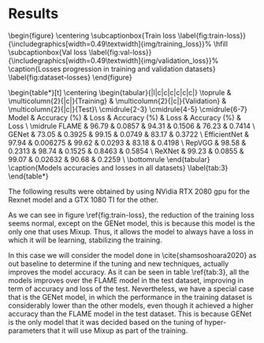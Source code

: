 # Results

<!-- TODO: Update validation with new stuff -->

\begin{figure}
\centering
\subcaptionbox{Train loss \label{fig:train-loss}}{\includegraphics[width=0.49\textwidth]{img/training_loss}}%
\hfill
\subcaptionbox{Val loss \label{fig:val-loss}}{\includegraphics[width=0.49\textwidth]{img/validation_loss}}%
\caption{Losses progression in training and validation datasets}
\label{fig:dataset-losses}
\end{figure}

\begin{table*}[t]
\centering
\begin{tabular}{|l|c|c|c|c|c|c|}
\toprule
& \multicolumn{2}{|c|}{Training} & \multicolumn{2}{|c|}{Validation} & \multicolumn{2}{|c|}{Test}\\
\cmidrule{2-3} \cmidrule{4-5} \cmidrule{6-7}
Model & Accuracy (\%) & Loss & Accuracy (\%) & Loss & Accuracy (\%) & Loss \\
\midrule
FLAME & 96.79 & 0.0857 & 94.31 & 0.1506 & 76.23 & 0.7414 \\
GENet & 73.05 & 0.3925 & 99.15 & 0.0749 & 83.17 & 0.3722 \\
EfficientNet & 97.94 & 0.006275 & 99.62 & 0.0293 & 83.18 & 0.4198 \\
RepVGG & 98.58 & 0.2313 & 98.74 & 0.1525 & 0.8463 & 0.5854 \\
ReXNet & 99.23 & 0.0855 & 99.07 & 0.02632 & 90.68 & 0.2259 \\
\bottomrule
\end{tabular}
\caption{Models accuracies and losses in all datasets}
\label{tab:3}
\end{table*}

The following results were obtained by using NVidia RTX 2080 gpu for the Rexnet model and a GTX 1080 TI for the other.

As we can see in figure \ref{fig:train-loss}, the reduction of the training loss seems normal, except on the GENet model, this is because this model is the only one that uses Mixup. Thus, it allows the model to always have a loss in which it will be learning, stabilizing the training.

In this case we will consider the model done in \cite{shamsoshoara2020} as out baseline to determine if the tuning and new techniques, actually improves the model accuracy. As it can be seen in table \ref{tab:3}, all the models improves over the FLAME model in the test dataset, improving in term of accuracy and loss of the test. Nevertheless, we have a special case that is the GENet model, in which the performance in the training dataset is considerably lower than the other models, even though it achieved a higher accuracy than the FLAME model in the test dataset. This is because GENet is the only model that it was decided based on the tuning of hyper-parameters that it will use Mixup as part of the training.
